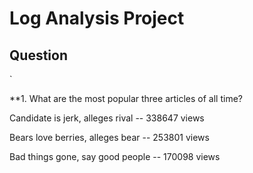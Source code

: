 # Log Analysis Project





## Question
`

**1. What are the most popular three articles of all time?

Candidate is jerk, alleges rival -- 338647 views

Bears love berries, alleges bear -- 253801 views

Bad things gone, say good people -- 170098 views